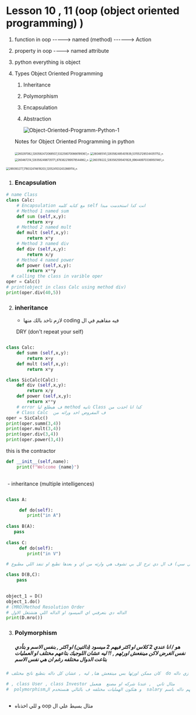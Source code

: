 # Lesson 10 , 11  (oop  (object oriented programming) )



1. function in oop -----> named (method) ------> Action

2. property in oop ----> named  attribute 

3. python everything is object 

   

4. Types Object Oriented Programming 

    

   1. Inheritance
   2. Polymorphism
   3. Encapsulation
   4. Abstraction

   

     

      ![Object-Oriented-Programm-Python-1](C:\Users\DELL\Downloads\Object-Oriented-Programm-Python-1.jpg)

   

   

   Notes for  Object Oriented Programming in python

   

   <img src="C:\Users\DELL\OneDrive\Pictures\programming\Screenshots\260297082_1283582472068507_5322580700666199367_n.jpg" alt="260297082_1283582472068507_5322580700666199367_n" style="zoom:50%;" />

   

   <img src="C:\Users\DELL\OneDrive\Pictures\programming\Screenshots\260465141_1283582485401839_5315521265344351752_n.jpg" alt="260465141_1283582485401839_5315521265344351752_n" style="zoom:50%;" />

   <img src="C:\Users\DELL\OneDrive\Pictures\programming\Screenshots\260467214_1283582498735171_8783822189578544862_n.jpg" alt="260467214_1283582498735171_8783822189578544862_n" style="zoom:50%;" />

   <img src="C:\Users\DELL\OneDrive\Pictures\programming\Screenshots\260318222_1283582595401828_8964489703369501461_n.jpg" alt="260318222_1283582595401828_8964489703369501461_n" style="zoom:50%;" />

<img src="C:\Users\DELL\OneDrive\Pictures\programming\Screenshots\289393277_178032474619203_1205241032432669114_n.jpg" alt="289393277_178032474619203_1205241032432669114_n" style="zoom: 50%;" />





1.  ### Encapsulation 

   

```python
# name Class
class Calc:
    # Encapsulation مع كتابه كلمه self انت كدا استخدمت مبدا   
    # Method 1 named sum
    def sum (self,x,y):
        return x+y
    # Method 2 named mult
    def mult (self,x,y):
        return x*y
    # Method 3 named div
    def div (self,x,y):
        return x/y
    # Method 4 named power
    def power (self,x,y):
        return x**y
  # calling the class in varible oper  
oper = Calc()
# print(object in class Calc using method div)
print(oper.div(40,5))    


```

2. ### inheritance  

   -  لازم تاخد بالك منها  coding فيه مفاهيم في ال 

   ​            DRY  (don't repeat your self)

```python

class Calc:
    def summ (self,x,y):
        return x+y
    def mult (self,x,y):
        return x*y

class SicCalc(Calc):
    def div (self,x,y):
        return x/y
    def power (self,x,y):
        return x**y
    # error ف هيطلع ليا method تانيه Class كدا انا اخذت من       
    # Class Calc  ف المفروض اخد وراثه من 
oper = SicCalc()    
print(oper.summ(3,4))
print(oper.mult(3,4))
print(oper.div(3,4))
print(oper.power(3,4))
```

this is the contractor   

```python
def __init__(self,name):
    print(f"Welcome {name}")
  
```

​    -  inheritance (multiple intelligences)

```python

class A:

     def do(self):
        print("in A")
        
class B(A):
   pass
        
class C:
     def do(self):
        print("in V")

# كدا ال (دي) وارثه من ال  (بي و ال سي) ف ال دي ترح لل بي تشوف هي وارثه من اي و بعدها تطبع او تنفذ اللي مطبوع

class D(B,C):
    pass

        
object_1 = D()
object_1.do()
# (MRO)Method Resolution Order
# الداله دي بتعرفني اي الميسود او الداله اللي هتشتغل الاول
print(D.mro())    
```



3. ###   Polymorphism

   #####     هو / انا عندي 2 كلاس او اكثر  فيهم 2 ميسود (دالتين) او اكثر , بنفس الاسم و بتأدي نفس الغرض لاكن مينفعش اورثهم  , !! ليه   عشان اللوجيك بتاعهم مختلف او العمليات بتاعت الدوال                     مختلفه رغم ان هي نفس الاسم           

```python
# كان ممكن اورثها بس مينفعش هنا, ليه , عشان كل داله بتطبع ناتج مختلف  do هو زي المثال اللي فوقه , زي داله

# , class User , class Investor مثال تاني  , عندنا شركه او مصنع  هنعمل 
#  polymorphismو هتكون الهمليات مختلفه ف بالتالي هنستخدم ال  salary ف هيكون فيهم كلهم داله باسم  class Manager 



```







 

-  و للي اخذناه oop  مثال بسيط علي ال 
